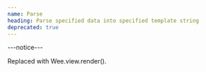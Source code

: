 ```yaml
---
name: Parse
heading: Parse specified data into specified template string
deprecated: true
---
```


---notice---

Replaced with Wee.view.render().